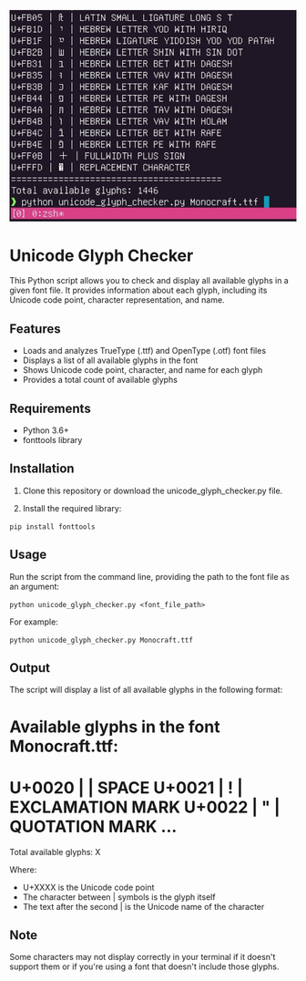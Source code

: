 ![demo](image.jpg)   

# Unicode Glyph Checker

This Python script allows you to check and display all available glyphs in a given font file. It provides information about each glyph, including its Unicode code point, character representation, and name.

## Features

- Loads and analyzes TrueType (.ttf) and OpenType (.otf) font files
- Displays a list of all available glyphs in the font
- Shows Unicode code point, character, and name for each glyph
- Provides a total count of available glyphs

## Requirements

- Python 3.6+
- fonttools library

## Installation

1. Clone this repository or download the unicode_glyph_checker.py file.

2. Install the required library:

`pip install fonttools`

## Usage

Run the script from the command line, providing the path to the font file as an argument:

`python unicode_glyph_checker.py <font_file_path>`

For example:

`python unicode_glyph_checker.py Monocraft.ttf`

## Output

The script will display a list of all available glyphs in the following format:


Available glyphs in the font Monocraft.ttf:
========================================
U+0020 |   | SPACE
U+0021 | ! | EXCLAMATION MARK
U+0022 | " | QUOTATION MARK
...
========================================
Total available glyphs: X


Where:
- U+XXXX is the Unicode code point
- The character between | symbols is the glyph itself
- The text after the second | is the Unicode name of the character

## Note

Some characters may not display correctly in your terminal if it doesn't support them or if you're using a font that doesn't include those glyphs.
